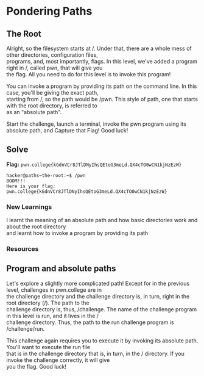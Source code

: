 # Pondering Paths  
## The Root  
Alright, so the filesystem starts at /. Under that, there are a whole mess of other directories, configuration files,  
programs, and, most importantly, flags. In this level, we've added a program right in /, called pwn, that will give you  
the flag. All you need to do for this level is to invoke this program!  
  
You can invoke a program by providing its path on the command line. In this case, you'll be giving the exact path,  
starting from /, so the path would be /pwn. This style of path, one that starts with the root directory, is referred to  
as an "absolute path".  
  
Start the challenge, launch a terminal, invoke the pwn program using its absolute path, and Capture that Flag! Good luck!  
## Solve

**Flag:** `pwn.college{kGdnVCr8JTlDNyIhsQEtoG3meLd.QX4cTO0wCN1kjNzEzW}`  
```
hacker@paths~the-root:~$ /pwn  
BOOM!!!  
Here is your flag:  
pwn.college{kGdnVCr8JTlDNyIhsQEtoG3meLd.QX4cTO0wCN1kjNzEzW}  
```
### New Learnings  
I learnt the meaning of an absolute path and how basic directories work and about the root directory  
and learnt how to invoke a program by providing its path  
### Resources  

## Program and absolute paths  
Let's explore a slightly more complicated path! Except for in the previous level, challenges in pwn.college are in  
the challenge directory and the challenge directory is, in turn, right in the root directory (/). The path to the  
challenge directory is, thus, /challenge. The name of the challenge program in this level is run, and it lives in the /  
challenge directory. Thus, the path to the run challenge program is /challenge/run.  

This challenge again requires you to execute it by invoking its absolute path. You'll want to execute the run file  
that is in the challenge directory that is, in turn, in the / directory. If you invoke the challenge correctly, it will give  
you the flag. Good luck!  

